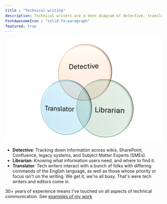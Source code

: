 ```yaml
---
title : "Technical writing"
description: Technical writers are a Venn diagram of detective, translator, and librarian.
FontAwesomeIcon : "solid fa-paragraph"
featured: true
---
```

![Venn diagram](/assets/images/tech-writer-venn.png)

- **Detective**: Tracking down information across wikis, SharePoint, Confluence, legacy systems, and Subject Matter Experts (SMEs).
- **Librarian**: Knowing what information users need, and where to find it.
- **Translator**: Tech writers interact with a bunch of folks with differing commands of the English language, as well as those whose priority or focus isn't on the writing. We get it, we're all busy. That's were tech writers and editors come in.

30+ years of experience means I've touched on all aspects of technical communication. See [examples of my work](/technical-writing-examples)
